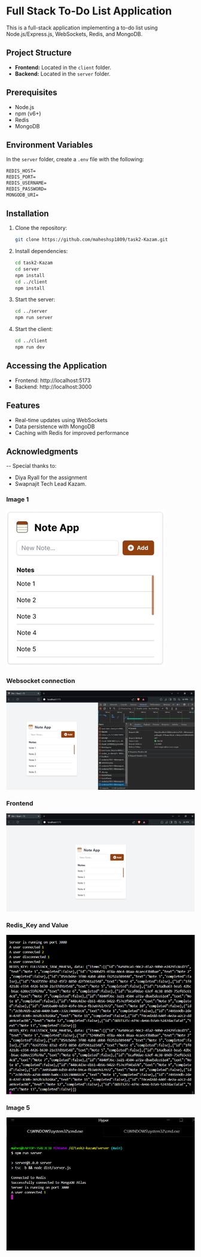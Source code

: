 # Full Stack To-Do List Application

This is a full-stack application implementing a to-do list using Node.js/Express.js, WebSockets, Redis, and MongoDB.

## Project Structure

- **Frontend:** Located in the `client` folder.
- **Backend:** Located in the `server` folder.

## Prerequisites

- Node.js
- npm (v6+)
- Redis
- MongoDB

## Environment Variables

In the `server` folder, create a `.env` file with the following:

```
REDIS_HOST=
REDIS_PORT=
REDIS_USERNAME=
REDIS_PASSWORD=
MONGODB_URI=
```

## Installation

1. Clone the repository:

   ```bash
   git clone https://github.com/maheshsp1809/task2-Kazam.git
   ```

2. Install dependencies:

   ```bash
   cd task2-Kazam
   cd server
   npm install
   cd ../client
   npm install
   ```

3. Start the server:

   ```bash
   cd ../server
   npm run server
   ```

4. Start the client:
   ```bash
   cd ../client
   npm run dev
   ```

## Accessing the Application

- Frontend: http://localhost:5173
- Backend: http://localhost:3000

## Features

- Real-time updates using WebSockets
- Data persistence with MongoDB
- Caching with Redis for improved performance

## Acknowledgments

-- Special thanks to:

- Diya Ryall for the assignment
- Swapnajit Tech Lead Kazam.

### Image 1

![Image 1](public/frontend1.png)

### Websocket connection

![Image 2](public/websocket.png)

### Frontend

![Image 3](public/frontend3.png)

### Redis_Key and Value

![Image 4](public/redis_cache.png)

### Image 5

![Image 5](public/redis_mongodb_users.png)
